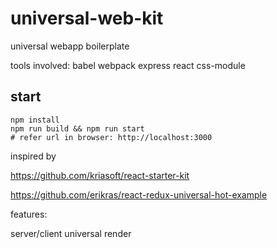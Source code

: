 # universal-web-kit
universal webapp boilerplate

tools involved: babel webpack express react css-module

## start
```
npm install
npm run build && npm run start
# refer url in browser: http://localhost:3000
```

inspired by

https://github.com/kriasoft/react-starter-kit

https://github.com/erikras/react-redux-universal-hot-example

features:

server/client universal render
